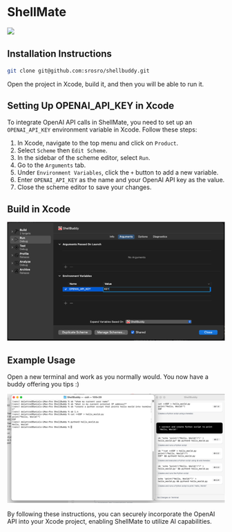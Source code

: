 # ShellMate
<img src="https://github.com/srosro/shellbuddy/assets/95421/697e8c2f-95cd-4379-b02c-fa9d406243ff" width="300">

## Installation Instructions
```bash
git clone git@github.com:srosro/shellbuddy.git
```

Open the project in Xcode, build it, and then you will be able to run it.



## Setting Up OPENAI_API_KEY in Xcode
To integrate OpenAI API calls in ShellMate, you need to set up an `OPENAI_API_KEY` environment variable in Xcode. Follow these steps:

1. In Xcode, navigate to the top menu and click on `Product`.
2. Select `Scheme` then `Edit Scheme`.
3. In the sidebar of the scheme editor, select `Run`.
4. Go to the `Arguments` tab.
5. Under `Environment Variables`, click the `+` button to add a new variable.
6. Enter `OPENAI_API_KEY` as the name and your OpenAI API key as the value.
7. Close the scheme editor to save your changes.

## Build in Xcode
![Setting Up OPENAI_API_KEY](examples/openai_key_setup.png)


## Example Usage
Open a new terminal and work as you normally would. You now have a buddy offering you tips :)

![Asking Questions](examples/asking_questions.png)

By following these instructions, you can securely incorporate the OpenAI API into your Xcode project, enabling ShellMate to utilize AI capabilities.